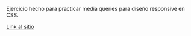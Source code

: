 Ejercicio hecho para practicar media queries para diseño responsive en CSS.

[Link al sitio](https://dbsantiago.github.io/Codecademy/FrontEndEngineer/30-amazingSpace/index.html)